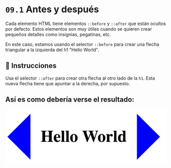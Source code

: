 # `09.1` Antes y después

Cada elemento HTML tiene elementos `::before` y `::after` que están ocultos por defecto. Estos elementos son muy útiles cuando se quieren crear pequeños detalles como insignias, pegatinas, etc.

En este caso, estamos usando el selector `::before` para crear una flecha triangular a la izquierda del h1 "Hello World".

## 📝 Instrucciones

Usa el selector `::after` para crear otra flecha al otro lado de la `h1`. Esta nueva flecha tiene que apuntar a la derecha, por supuesto.

## Así es como debería verse el resultado:

![Before and After](../../.learn/assets/BKz8ozg.png?raw=true)